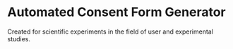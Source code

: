 # Automated Consent Form Generator 
Created for scientific experiments in the field of user and experimental studies.

